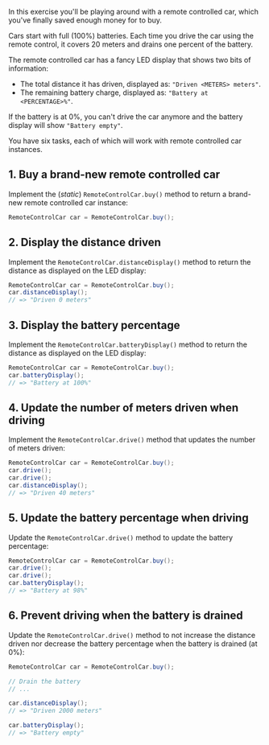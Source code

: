 In this exercise you'll be playing around with a remote controlled car, which you've finally saved enough money for to buy.

Cars start with full (100%) batteries. Each time you drive the car using the remote control, it covers 20 meters and drains one percent of the battery.

The remote controlled car has a fancy LED display that shows two bits of information:

- The total distance it has driven, displayed as: `"Driven <METERS> meters"`.
- The remaining battery charge, displayed as: `"Battery at <PERCENTAGE>%"`.

If the battery is at 0%, you can't drive the car anymore and the battery display will show `"Battery empty"`.

You have six tasks, each of which will work with remote controlled car instances.

## 1. Buy a brand-new remote controlled car

Implement the (_static_) `RemoteControlCar.buy()` method to return a brand-new remote controlled car instance:

```csharp
RemoteControlCar car = RemoteControlCar.buy();
```

## 2. Display the distance driven

Implement the `RemoteControlCar.distanceDisplay()` method to return the distance as displayed on the LED display:

```csharp
RemoteControlCar car = RemoteControlCar.buy();
car.distanceDisplay();
// => "Driven 0 meters"
```

## 3. Display the battery percentage

Implement the `RemoteControlCar.batteryDisplay()` method to return the distance as displayed on the LED display:

```csharp
RemoteControlCar car = RemoteControlCar.buy();
car.batteryDisplay();
// => "Battery at 100%"
```

## 4. Update the number of meters driven when driving

Implement the `RemoteControlCar.drive()` method that updates the number of meters driven:

```csharp
RemoteControlCar car = RemoteControlCar.buy();
car.drive();
car.drive();
car.distanceDisplay();
// => "Driven 40 meters"
```

## 5. Update the battery percentage when driving

Update the `RemoteControlCar.drive()` method to update the battery percentage:

```csharp
RemoteControlCar car = RemoteControlCar.buy();
car.drive();
car.drive();
car.batteryDisplay();
// => "Battery at 98%"
```

## 6. Prevent driving when the battery is drained

Update the `RemoteControlCar.drive()` method to not increase the distance driven nor decrease the battery percentage when the battery is drained (at 0%):

```csharp
RemoteControlCar car = RemoteControlCar.buy();

// Drain the battery
// ...

car.distanceDisplay();
// => "Driven 2000 meters"

car.batteryDisplay();
// => "Battery empty"
```
